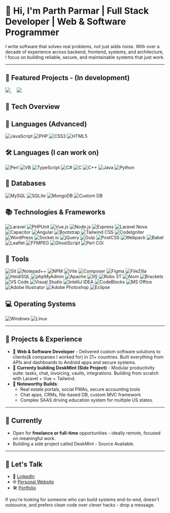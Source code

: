 # 👋 Hi, I'm Parth Parmar | Full Stack Developer | Web & Software Programmer

I write software that solves real problems, not just adds noise. With over a decade of experience across backend, frontend, systems, and architecture, I focus on building reliable, secure, and maintainable systems that just work.

---
## 🚀 Featured Projects - (In development)

<a href="https://github.com/parthmp/deskmint-backend">
  <img src="https://github-readme-stats.vercel.app/api/pin/?username=parthmp&repo=deskmint-backend&theme=radical" />
</a>&nbsp;&nbsp;&nbsp;
<a href="https://github.com/parthmp/deskmint-frontend">
  <img src="https://github-readme-stats.vercel.app/api/pin/?username=parthmp&repo=deskmint-frontend&theme=radical" />
</a>




## 🧠 Tech Overview
## 🚀 Languages (Advanced)
![JavaScript](https://img.shields.io/badge/JavaScript-F7DF1E?logo=javascript&logoColor=000&style=flat)
![PHP](https://img.shields.io/badge/PHP-777BB4?logo=php&logoColor=fff&style=flat)
![CSS3](https://img.shields.io/badge/CSS-1572B6?logo=css3&logoColor=fff&style=flat)
![HTML5](https://img.shields.io/badge/HTML-E34F26?logo=html5&logoColor=fff&style=flat)

## 🛠 Languages (I can work on)
![Perl](https://img.shields.io/badge/Perl-39457E?logo=perl&logoColor=fff&style=flat)
![VB](https://img.shields.io/badge/Visual%20Basic-512BD4?logo=.net&logoColor=fff&style=flat)
![TypeScript](https://img.shields.io/badge/TypeScript-3178C6?logo=typescript&logoColor=fff&style=flat)
![C#](https://img.shields.io/badge/C%23-239120?logo=csharp&logoColor=fff&style=flat)
![C](https://img.shields.io/badge/C-00599C?logo=c&logoColor=fff&style=flat)
![C++](https://img.shields.io/badge/C++-00599C?logo=cplusplus&logoColor=fff&style=flat)
![Java](https://img.shields.io/badge/Java-007396?logo=openjdk&logoColor=fff&style=flat)
![Python](https://img.shields.io/badge/Python-3776AB?logo=python&logoColor=fff&style=flat)

## 💾 Databases
![MySQL](https://img.shields.io/badge/MySQL-4479A1?logo=mysql&logoColor=fff&style=flat)
![SQLite](https://img.shields.io/badge/SQLite-003B57?logo=sqlite&logoColor=fff&style=flat)
![MongoDB](https://img.shields.io/badge/MongoDB-47A248?logo=mongodb&logoColor=fff&style=flat)
![Custom DB](https://img.shields.io/badge/Custom%20JSON%20Database-555?style=flat)

## 📚 Technologies & Frameworks
![Laravel](https://img.shields.io/badge/Laravel-FF2D20?logo=laravel&logoColor=fff&style=flat)
![PHPUnit](https://img.shields.io/badge/PHPUnit-6D9A00?logo=php&logoColor=fff&style=flat)
![Vue.js](https://img.shields.io/badge/Vue.js-4FC08D?logo=vue.js&logoColor=fff&style=flat)
![Node.js](https://img.shields.io/badge/Node.js-339933?logo=node.js&logoColor=fff&style=flat)
![Express](https://img.shields.io/badge/Express-000000?logo=express&logoColor=fff&style=flat)
![Laravel Nova](https://img.shields.io/badge/Laravel%20Nova-FF2D20?logo=laravel&logoColor=fff&style=flat)
![Capacitor](https://img.shields.io/badge/Capacitor-119EFF?logo=capacitor&logoColor=fff&style=flat)
![Angular](https://img.shields.io/badge/Angular-DD0031?logo=angular&logoColor=fff&style=flat)
![Bootstrap](https://img.shields.io/badge/Bootstrap-7952B3?logo=bootstrap&logoColor=fff&style=flat)
![Tailwind CSS](https://img.shields.io/badge/Tailwind_CSS-06B6D4?logo=tailwind-css&logoColor=fff&style=flat)
![CodeIgniter](https://img.shields.io/badge/CodeIgniter-EF4223?logo=codeigniter&logoColor=fff&style=flat)
![WordPress](https://img.shields.io/badge/WordPress-21759B?logo=wordpress&logoColor=fff&style=flat)
![Socket.io](https://img.shields.io/badge/Socket.io-010101?logo=socket.io&logoColor=fff&style=flat)
![jQuery](https://img.shields.io/badge/jQuery-0769AD?logo=jquery&logoColor=fff&style=flat)
![Gulp](https://img.shields.io/badge/Gulp-CF4647?logo=gulp&logoColor=fff&style=flat)
![PostCSS](https://img.shields.io/badge/PostCSS-DD3A0A?logo=postcss&logoColor=fff&style=flat)
![Webpack](https://img.shields.io/badge/Webpack-8DD6F9?logo=webpack&logoColor=000&style=flat)
![Babel](https://img.shields.io/badge/Babel-F9DC3E?logo=babel&logoColor=000&style=flat)
![Leaflet](https://img.shields.io/badge/Leaflet-199900?logo=leaflet&logoColor=fff&style=flat)
![FFMPEG](https://img.shields.io/badge/FFmpeg-007808?logo=ffmpeg&logoColor=fff&style=flat)
![GhostScript](https://img.shields.io/badge/GhostScript-000000?style=flat)
![Perl CGI](https://img.shields.io/badge/Perl%20CGI-39457E?logo=perl&logoColor=fff&style=flat)

## 🔧 Tools
![Git](https://img.shields.io/badge/Git-F05032?logo=git&logoColor=fff&style=flat)
![Notepad++](https://img.shields.io/badge/Notepad++-90E59A?logo=notepadplusplus&logoColor=000&style=flat)
![NPM](https://img.shields.io/badge/NPM-CB3837?logo=npm&logoColor=fff&style=flat)
![Vite](https://img.shields.io/badge/Vite-646CFF?logo=vite&logoColor=fff&style=flat)
![Composer](https://img.shields.io/badge/Composer-885630?logo=composer&logoColor=fff&style=flat)
![Figma](https://img.shields.io/badge/Figma-F24E1E?logo=figma&logoColor=fff&style=flat)
![FileZilla](https://img.shields.io/badge/FileZilla-BF0000?logo=filezilla&logoColor=fff&style=flat)
![HeidiSQL](https://img.shields.io/badge/HeidiSQL-4479A1?style=flat)
![phpMyAdmin](https://img.shields.io/badge/phpMyAdmin-6C78AF?style=flat)
![Apache](https://img.shields.io/badge/Apache-D22128?logo=apache&logoColor=fff&style=flat)
![IIS](https://img.shields.io/badge/IIS-0078D7?logo=microsoft&logoColor=fff&style=flat)
![Robo 3T](https://img.shields.io/badge/Robo%203T-47A248?logo=mongodb&logoColor=fff&style=flat)
![Atom](https://img.shields.io/badge/Atom-66595C?logo=atom&logoColor=fff&style=flat)
![Brackets](https://img.shields.io/badge/Brackets-007ACC?style=flat)
![VS Code](https://img.shields.io/badge/VS%20Code-007ACC?logo=visualstudiocode&logoColor=fff&style=flat)
![Visual Studio](https://img.shields.io/badge/Visual%20Studio-5C2D91?logo=visualstudio&logoColor=fff&style=flat)
![IntelliJ IDEA](https://img.shields.io/badge/IntelliJ%20IDEA-000000?logo=intellijidea&logoColor=fff&style=flat)
![CodeBlocks](https://img.shields.io/badge/Code::Blocks-000000?style=flat)
![MS Office](https://img.shields.io/badge/MS%20Office-D83B01?logo=microsoftoffice&logoColor=fff&style=flat)
![Adobe Illustrator](https://img.shields.io/badge/Illustrator-FF9A00?logo=adobeillustrator&logoColor=fff&style=flat)
![Adobe Photoshop](https://img.shields.io/badge/Photoshop-31A8FF?logo=adobephotoshop&logoColor=fff&style=flat)
![Eclipse](https://img.shields.io/badge/Eclipse-2C2255?logo=eclipseide&logoColor=fff&style=flat)

## 💻 Operating Systems
![Windows](https://img.shields.io/badge/Windows-0078D6?logo=windows&logoColor=fff&style=flat)
![Linux](https://img.shields.io/badge/Linux-FCC624?logo=linux&logoColor=000&style=flat)


---

## 🔧 Projects & Experience

- 🧰 **Web & Software Developer** - Delivered custom software solutions to clients(& companies I worked for) in 21+ countries. Built everything from APIs and dashboards to Android apps and secure systems.
- 🧪 **Currenty building DeskMint (Side Project)** - Modular productivity suite: tasks, chat, invoicing, vaults, integrations. Building from scratch with Laravel + Vue + Tailwind.
- 🥽 **Noteworthy Builds**:
  - Real estate portals, social PWAs, secure accounting tools
  - Chat apps, CRMs, file-based DB, custom MVC framework
  - Complex SAAS driving education system for multiple US states.

---

## 💼 Currently

- Open for **freelance or full-time** opportunities - ideally remote, focused on meaningful work.
- Building a side project called DeskMint - Source Available.

---

## 🤝 Let's Talk

- 💼 [LinkedIn](https://www.linkedin.com/in/parthmp/)
- 🌐 [Personal Website](https://parthparmar.dev)
- 🛠️ [Portfolio](https://contra.com/parthparmaronline/work)

If you're looking for someone who can build systems end-to-end, doesn't outsource, and prefers clean code over clever hacks - drop a message.

